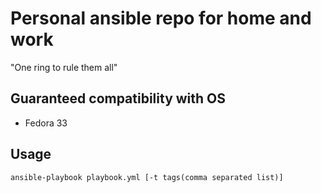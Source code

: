 # Personal ansible repo for home and work
"One ring to rule them all"

## Guaranteed compatibility with OS
- Fedora 33

## Usage

```
ansible-playbook playbook.yml [-t tags(comma separated list)]
```
